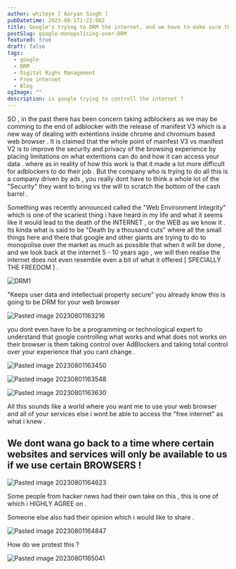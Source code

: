 ```yaml
---
author: whiteye [ Aaryan Singh ]
pubDatetime: 2023-08-1T1:22:00Z
title: Google's trying to DRM the internet, and we have to make sure they fail!
postSlug: google-monopolising-over-DRM
featured: true
draft: false
tags:
  - google
  - DRM
  - Digital Righs Management
  - Free internet
  - Blog
ogImage: ""
description: is google trying to controll the internet ?
---
```


SO , in the past there has been concern taking adblockers as we may be comming to the end of adblocker with the release of manifest V3 which is a new way of dealing with extentions inside chrome and chromium based web browser . It is claimed that the whole point of mainfest V3 vs manifest V2 is to improve the security and privacy of the browsing experience by placing limitations on what extentions can do and how it can access your data . where as in reality of how this work is that it made a lot more difficult for adblockers to do their job . But the company who is trying to do all this is a company driven by ads , you really dont have to think a whole lot of the "Security" they want to bring vs the will to scratch the bottom of the cash barrel . 


Something was recently announced called the "Web Environment Integrity" which is one of the scariest thing i have heard in my life and what it seems like it would lead to the death of the INTERNET , or the WEB as we know it . Its kinda what is said to be "Death by a thousand cuts" where all the small things here and there that google and other giants are trying to do to monopolise over the market as much as possible that when it will be done , and we look back at the internet 5 - 10 years ago , we will then realise the internet does not even resemble even a bit of what it offered [ SPECIALLY THE FREEDOM ] .


![DRM1](https://github.com/asdfghjA1/whiteye.in/assets/62688683/0eabf1e0-95f3-44b2-b37b-5c9f15d2cbb5)

<!-- ![Alt text](./Pasted%20image%2020230801162942.png) -->
"Keeps user data and intellectual property secure" 
you already know this is going to be DRM for your web browser 


![Pasted image 20230801163216](https://github.com/asdfghjA1/whiteye.in/assets/62688683/e2c5b72c-f189-4403-a6f4-2a9fd680a31a)


<!-- ![[Pasted image 20230801163216.png]] -->
you dont even have to be a programming or technological expert to understand that google controlling what works and what does not works on their browser is them taking control over AdBlockers and taking total control over your experience that you cant change .


![Pasted image 20230801163450](https://github.com/asdfghjA1/whiteye.in/assets/62688683/e7128843-4cb2-46bd-8af9-2cb7519bcdc4)

<!-- ![[Pasted image 20230801163450.png]] -->


![Pasted image 20230801163548](https://github.com/asdfghjA1/whiteye.in/assets/62688683/4a011d33-9006-4cae-b9e5-e575ce7580d1)

<!-- ![[Pasted image 20230801163548.png]] -->


![Pasted image 20230801163630](https://github.com/asdfghjA1/whiteye.in/assets/62688683/db779618-4394-473e-ba92-c5300ba6e243)

<!-- ![[Pasted image 20230801163630.png]] -->
 All this sounds like a world where you want me to use your web browser and all of your services else i wont be able to access the "free internet" as what i knew .  

## We dont wana go back to a time where certain websites and services will only be available to us if we use certain BROWSERS ! 


![Pasted image 20230801164623](https://github.com/asdfghjA1/whiteye.in/assets/62688683/850bc3cb-3e52-4648-b4df-fcab69868ccf)

<!-- ![[Pasted image 20230801164623.png]] -->
Some people from hacker news had their own take on this , this is one of which i HIGHLY AGREE on .

Someone else also had their opinion which i would like to share .


![Pasted image 20230801164847](https://github.com/asdfghjA1/whiteye.in/assets/62688683/0b73ed82-4b5b-4a0d-9800-d4b511fdf460)

<!-- ![[Pasted image 20230801164847.png]] -->
How do we protest this ? 


![Pasted image 20230801165041](https://github.com/asdfghjA1/whiteye.in/assets/62688683/78dc5963-1046-4f12-8c46-e483343779b7)

<!-- ![[Pasted image 20230801165041.png]] -->
